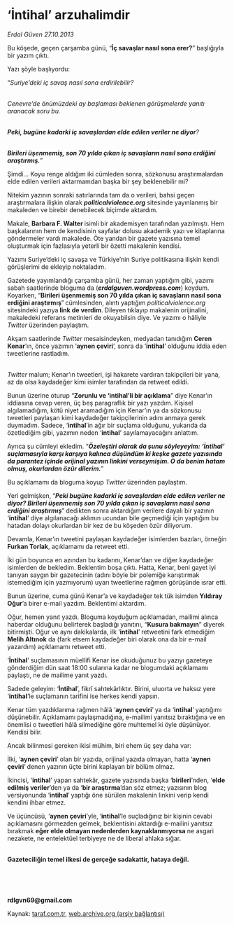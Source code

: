 # ‘İntihal’ arzuhalimdir

*Erdal Güven 27.10.2013*

<div class="yazi"><p>Bu köşede, geçen çarşamba günü, “<b>İç savaşlar nasıl sona erer?</b>” başlığıyla bir yazım çıktı.</p>
<p>Yazı şöyle başlıyordu: </p>
<p>“<i>Suriye’deki iç savaş nasıl sona erdirilebilir?</i></p>
<p><i><br/>Cenevre’de önümüzdeki ay başlaması beklenen görüşmelerde yanıtı aranacak soru bu.</i></p>
<p><b><i><br/>Peki, bugüne kadarki iç savaşlardan elde edilen veriler ne diyor</i></b><i>?</i></p>
<p><b><i><br/>Birileri üşenmemiş, son 70 yılda çıkan iç savaşların nasıl sona erdiğini araştırmış.</i></b>”</p>
<p>Şimdi... Koyu renge aldığım iki cümleden sonra, sözkonusu araştırmalardan elde edilen verileri aktarmamdan başka bir şey beklenebilir mi? </p>
<p>Nitekim yazının sonraki satırlarında tam da o verileri, bahsi geçen araştırmalara ilişkin olarak <b><i>politicalviolence.org</i></b> sitesinde yayınlanmış bir makaleden ve birebir denebilecek biçimde aktardım. </p>
<p>Makale, <b>Barbara F. Walter </b>isimli bir akademisyen tarafından yazılmıştı. Hem başkalarının hem de kendisinin sayfalar dolusu akademik yazı ve kitaplarına göndermeler vardı makalede. Öte yandan bir gazete yazısına temel oluşturmak için fazlasıyla yeterli bir özetti makalenin kendisi.</p>
<p>Yazımı Suriye’deki iç savaşa ve Türkiye’nin Suriye politikasına ilişkin kendi görüşlerimi de ekleyip noktaladım.</p>
<p>Gazetede yayımlandığı çarşamba günü, her zaman yaptığım gibi, yazımı sabah saatlerinde bloguma da (<b><i>erdalguven.wordpress.com</i></b>) koydum. Koyarken, “<b>Birileri üşenmemiş son 70 yılda çıkan iç savaşların nasıl sona erdiğini araştırmış</b>”<b> </b>cümlesinden, alıntı yaptığım <i>politicalviolence.org</i> sitesindeki yazıya<b> link de verdim</b>.<b> </b>Dileyen tıklayıp makalenin orijinalini, makaledeki referans metinleri de okuyabilsin diye. Ve yazımı o hâliyle <i>Twitter</i> üzerinden paylaştım.</p>
<p>Akşam saatlerinde <i>Twitter</i> mesaisindeyken, medyadan tanıdığım <b>Ceren Kenar</b>’ın, önce yazımın ‘<b>aynen çeviri</b>’, sonra da ‘<b>intihal</b>’ olduğunu iddia eden tweetlerine rastladım.</p>
<p><i><br/>Twitter</i> malum; Kenar’ın tweetleri, işi hakarete vardıran takipçileri bir yana, az da olsa kaydadeğer kimi isimler tarafından da retweet edildi.</p>
<p>Bunun üzerine oturup “<b>Zorunlu ve ‘intihal’li bir açıklama</b>” diye Kenar’ın iddiasına cevap veren, üç beş paragraflık bir yazı yazdım. Kişisel algılamadığım, kötü niyet aramadığım için Kenar’ın ya da sözkonusu tweetleri paylaşan kimi kaydadeğer takipçilerinin adını anmaya gerek duymadım. Sadece, ‘<b>intihal</b>’in ağır bir suçlama olduğunu, yukarıda da özetlediğim gibi, yazımın neden ‘<b>intihal</b>’ sayılamayacağını anlattım.</p>
<p>Ayrıca şu cümleyi ekledim. “<b><i>Özeleştiri olarak da şunu söyleyeyim: ‘İntihal’ suçlamasıyla karşı karşıya kalınca düşündüm ki keşke gazete yazısında da parantez içinde orijinal yazının linkini verseymişim. O da benim hatam olmuş, okurlardan özür dilerim.</i></b>”</p>
<p>Bu açıklamamı da bloguma koyup <i>Twitter</i> üzerinden paylaştım.</p>
<p>Yeri gelmişken,<b> </b>“<b><i>Peki bugüne kadarki iç savaşlardan elde edilen veriler ne diyor? Birileri üşenmemiş son 70 yılda çıkan iç savaşların nasıl sona erdiğini araştırmış</i></b>”<b> </b>dedikten sonra aktardığım verilere dayalı bir yazının ‘<b>intihal</b>’ diye algılanacağı aklımın ucundan bile geçmediği için yaptığım bu hatadan dolayı okurlardan bir kez de bu köşeden özür diliyorum. </p>
<p>Devamla, Kenar’ın tweetini paylaşan kaydadeğer isimlerden bazıları, örneğin <b>Furkan Torlak</b>, açıklamamı da retweet etti. </p>
<p>İki gün boyunca en azından bu kadarını, Kenar’dan ve diğer kaydadeğer isimlerden de bekledim. Beklentim boşa çıktı. Hatta, Kenar, beni gayet iyi tanıyan saygın bir gazetecinin (adını böyle bir polemiğe karıştırmak istemediğim için yazmıyorum) uyarı tweetlerine rağmen görüşünde ısrar etti.</p>
<p>Bunun üzerine, cuma günü Kenar’a ve kaydadeğer tek tük isimden <b>Yıldıray Oğur</b>’a birer e-mail yazdım. Beklentimi aktardım. </p>
<p>Oğur, hemen yanıt yazdı. Bloguma koyduğum açıklamadan, mailimi alınca haberdar olduğunu belirterek başladığı yanıtını, “<b>Kusura bakmayın</b>” diyerek bitirmişti. Oğur ve aynı dakikalarda, ilk ‘<b>intihal</b>’<b> </b>retweetini fark etmediğim <b>Melih Altınok</b> da (fark etsem kaydadeğer biri olarak ona da bir e-mail yazardım) açıklamamı retweet etti.</p>
<p>‘<b>İntihal</b>’ suçlamasının müellifi Kenar ise okuduğunuz bu yazıyı gazeteye gönderdiğim dün saat 18:00 sularına kadar ne blogumdaki açıklamamı paylaştı, ne de mailime yanıt yazdı.</p>
<p>Sadede geleyim: ‘<b>İntihal</b>’, fikrî sahtekârlıktır. Birini, uluorta ve haksız yere ‘<b>intihal</b>’le suçlamanın tarifini ise herkes kendi yapsın. </p>
<p>Kenar tüm yazdıklarıma rağmen hâlâ ‘<b>aynen çeviri</b>’<b> </b>ya da ‘<b>intihal</b>’<b> </b>yaptığımı düşünebilir. Açıklamamı paylaşmadığına, e-mailimi yanıtsız bıraktığına ve en önemlisi o tweetleri hâlâ silmediğine göre muhtemel ki öyle düşünüyor. Kendisi bilir. </p>
<p>Ancak bilinmesi gereken ikisi mühim, biri ehem üç şey daha var: </p>
<p>İlki, ‘<b>aynen çeviri</b>’<b> </b>olan bir yazıda, orijinal yazıda olmayan, hatta ‘<b>aynen çeviri</b>’<b> </b>denen yazının üçte birini kaplayan bir bölüm olmaz.</p>
<p>İkincisi, ‘<b>intihal</b>’ yapan sahtekâr, gazete yazısında başka ‘<b>birileri</b>’nden, ‘<b>elde edilmiş veriler</b>’den ya da ‘<b>bir araştırma</b>’dan söz etmez; yazısının blog versiyonunda ‘<b>intihal</b>’<b> </b>yaptığı öne sürülen makalenin linkini verip kendi kendini ihbar etmez.</p>
<p>Ve üçüncüsü, ‘<b>aynen çeviri</b>’yle,<b> </b>‘<b>intihal</b>’le suçladığınız bir kişinin cevabi açıklamasını görmezden gelmek, beklentisini aktardığı e-mailini yanıtsız bırakmak  <b>eğer elde olmayan nedenlerden kaynaklanmıyorsa</b>  ne asgari nezakete, ne entelektüel terbiyeye ne de liberal ahlaka sığar.</p>
<p><b><br/>Gazeteciliğin temel ilkesi de gerçeğe sadakattir, hataya değil.</b> </p>
<p><b> </b></p>
<p><b> </b></p>
<p><b>rdlgvn69@gmail.com</b></p>
</div>

Kaynak: [taraf.com.tr](http://www.taraf.com.tr:80/erdal-guven/makale-intihal-arzuhalimdir.htm), [web.archive.org (arşiv bağlantısı)](http://web.archive.org/web/20131109152722/http://www.taraf.com.tr:80/erdal-guven/makale-intihal-arzuhalimdir.htm)
